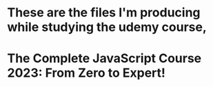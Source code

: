 # These are the files I'm producing while studying the udemy course, 
# The Complete JavaScript Course 2023: From Zero to Expert!
